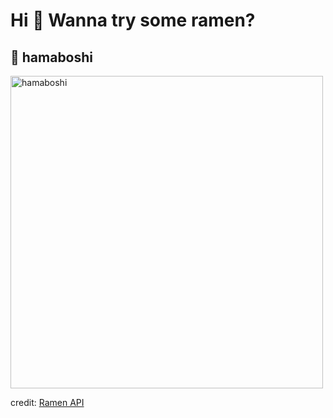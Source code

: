 
  <h1>Hi 👋 Wanna try some ramen?</h1>

  ## 🍜 hamaboshi

  <img src=https://ramen-api.dev/images/hamaboshi/hamaboshi-001.jpg alt="hamaboshi" width="500" height="auto"/>

  credit: [Ramen API](https://github.com/yusukebe/ramen-api)
  